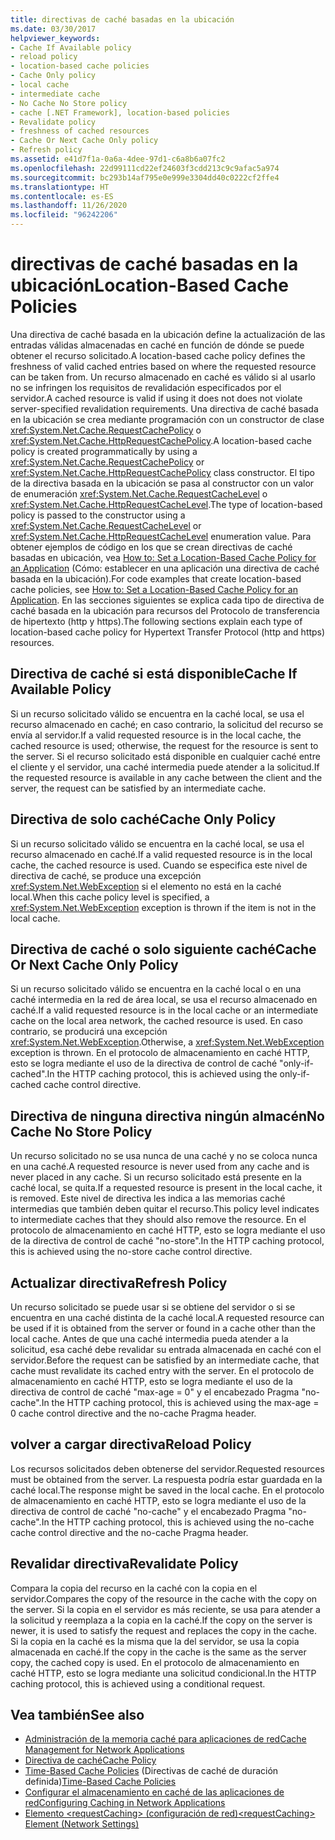 ```yaml
---
title: directivas de caché basadas en la ubicación
ms.date: 03/30/2017
helpviewer_keywords:
- Cache If Available policy
- reload policy
- location-based cache policies
- Cache Only policy
- local cache
- intermediate cache
- No Cache No Store policy
- cache [.NET Framework], location-based policies
- Revalidate policy
- freshness of cached resources
- Cache Or Next Cache Only policy
- Refresh policy
ms.assetid: e41d7f1a-0a6a-4dee-97d1-c6a8b6a07fc2
ms.openlocfilehash: 22d99111cd22ef24603f3cdd213c9c9afac5a974
ms.sourcegitcommit: bc293b14af795e0e999e3304dd40c0222cf2ffe4
ms.translationtype: HT
ms.contentlocale: es-ES
ms.lasthandoff: 11/26/2020
ms.locfileid: "96242206"
---
```

# <a name="location-based-cache-policies"></a><span data-ttu-id="850d4-102">directivas de caché basadas en la ubicación</span><span class="sxs-lookup"><span data-stu-id="850d4-102">Location-Based Cache Policies</span></span>

<span data-ttu-id="850d4-103">Una directiva de caché basada en la ubicación define la actualización de las entradas válidas almacenadas en caché en función de dónde se puede obtener el recurso solicitado.</span><span class="sxs-lookup"><span data-stu-id="850d4-103">A location-based cache policy defines the freshness of valid cached entries based on where the requested resource can be taken from.</span></span> <span data-ttu-id="850d4-104">Un recurso almacenado en caché es válido si al usarlo no se infringen los requisitos de revalidación especificados por el servidor.</span><span class="sxs-lookup"><span data-stu-id="850d4-104">A cached resource is valid if using it does not does not violate server-specified revalidation requirements.</span></span> <span data-ttu-id="850d4-105">Una directiva de caché basada en la ubicación se crea mediante programación con un constructor de clase <xref:System.Net.Cache.RequestCachePolicy> o <xref:System.Net.Cache.HttpRequestCachePolicy>.</span><span class="sxs-lookup"><span data-stu-id="850d4-105">A location-based cache policy is created programmatically by using a <xref:System.Net.Cache.RequestCachePolicy> or <xref:System.Net.Cache.HttpRequestCachePolicy> class constructor.</span></span> <span data-ttu-id="850d4-106">El tipo de la directiva basada en la ubicación se pasa al constructor con un valor de enumeración <xref:System.Net.Cache.RequestCacheLevel> o <xref:System.Net.Cache.HttpRequestCacheLevel>.</span><span class="sxs-lookup"><span data-stu-id="850d4-106">The type of location-based policy is passed to the constructor using a <xref:System.Net.Cache.RequestCacheLevel> or <xref:System.Net.Cache.HttpRequestCacheLevel> enumeration value.</span></span> <span data-ttu-id="850d4-107">Para obtener ejemplos de código en los que se crean directivas de caché basadas en ubicación, vea [How to: Set a Location-Based Cache Policy for an Application](how-to-set-a-location-based-cache-policy-for-an-application.md) (Cómo: establecer en una aplicación una directiva de caché basada en la ubicación).</span><span class="sxs-lookup"><span data-stu-id="850d4-107">For code examples that create location-based cache policies, see [How to: Set a Location-Based Cache Policy for an Application](how-to-set-a-location-based-cache-policy-for-an-application.md).</span></span> <span data-ttu-id="850d4-108">En las secciones siguientes se explica cada tipo de directiva de caché basada en la ubicación para recursos del Protocolo de transferencia de hipertexto (http y https).</span><span class="sxs-lookup"><span data-stu-id="850d4-108">The following sections explain each type of location-based cache policy for Hypertext Transfer Protocol (http and https) resources.</span></span>  
  
## <a name="cache-if-available-policy"></a><span data-ttu-id="850d4-109">Directiva de caché si está disponible</span><span class="sxs-lookup"><span data-stu-id="850d4-109">Cache If Available Policy</span></span>  

 <span data-ttu-id="850d4-110">Si un recurso solicitado válido se encuentra en la caché local, se usa el recurso almacenado en caché; en caso contrario, la solicitud del recurso se envía al servidor.</span><span class="sxs-lookup"><span data-stu-id="850d4-110">If a valid requested resource is in the local cache, the cached resource is used; otherwise, the request for the resource is sent to the server.</span></span> <span data-ttu-id="850d4-111">Si el recurso solicitado está disponible en cualquier caché entre el cliente y el servidor, una caché intermedia puede atender a la solicitud.</span><span class="sxs-lookup"><span data-stu-id="850d4-111">If the requested resource is available in any cache between the client and the server, the request can be satisfied by an intermediate cache.</span></span>  
  
## <a name="cache-only-policy"></a><span data-ttu-id="850d4-112">Directiva de solo caché</span><span class="sxs-lookup"><span data-stu-id="850d4-112">Cache Only Policy</span></span>  

 <span data-ttu-id="850d4-113">Si un recurso solicitado válido se encuentra en la caché local, se usa el recurso almacenado en caché.</span><span class="sxs-lookup"><span data-stu-id="850d4-113">If a valid requested resource is in the local cache, the cached resource is used.</span></span> <span data-ttu-id="850d4-114">Cuando se especifica este nivel de directiva de caché, se produce una excepción <xref:System.Net.WebException> si el elemento no está en la caché local.</span><span class="sxs-lookup"><span data-stu-id="850d4-114">When this cache policy level is specified, a <xref:System.Net.WebException> exception is thrown if the item is not in the local cache.</span></span>  
  
## <a name="cache-or-next-cache-only-policy"></a><span data-ttu-id="850d4-115">Directiva de caché o solo siguiente caché</span><span class="sxs-lookup"><span data-stu-id="850d4-115">Cache Or Next Cache Only Policy</span></span>  

 <span data-ttu-id="850d4-116">Si un recurso solicitado válido se encuentra en la caché local o en una caché intermedia en la red de área local, se usa el recurso almacenado en caché.</span><span class="sxs-lookup"><span data-stu-id="850d4-116">If a valid requested resource is in the local cache or an intermediate cache on the local area network, the cached resource is used.</span></span> <span data-ttu-id="850d4-117">En caso contrario, se producirá una excepción <xref:System.Net.WebException>.</span><span class="sxs-lookup"><span data-stu-id="850d4-117">Otherwise, a <xref:System.Net.WebException> exception is thrown.</span></span> <span data-ttu-id="850d4-118">En el protocolo de almacenamiento en caché HTTP, esto se logra mediante el uso de la directiva de control de caché "only-if-cached".</span><span class="sxs-lookup"><span data-stu-id="850d4-118">In the HTTP caching protocol, this is achieved using the only-if-cached cache control directive.</span></span>  
  
## <a name="no-cache-no-store-policy"></a><span data-ttu-id="850d4-119">Directiva de ninguna directiva ningún almacén</span><span class="sxs-lookup"><span data-stu-id="850d4-119">No Cache No Store Policy</span></span>  

 <span data-ttu-id="850d4-120">Un recurso solicitado no se usa nunca de una caché y no se coloca nunca en una caché.</span><span class="sxs-lookup"><span data-stu-id="850d4-120">A requested resource is never used from any cache and is never placed in any cache.</span></span> <span data-ttu-id="850d4-121">Si un recurso solicitado está presente en la caché local, se quita.</span><span class="sxs-lookup"><span data-stu-id="850d4-121">If a requested resource is present in the local cache, it is removed.</span></span> <span data-ttu-id="850d4-122">Este nivel de directiva les indica a las memorias caché intermedias que también deben quitar el recurso.</span><span class="sxs-lookup"><span data-stu-id="850d4-122">This policy level indicates to intermediate caches that they should also remove the resource.</span></span> <span data-ttu-id="850d4-123">En el protocolo de almacenamiento en caché HTTP, esto se logra mediante el uso de la directiva de control de caché "no-store".</span><span class="sxs-lookup"><span data-stu-id="850d4-123">In the HTTP caching protocol, this is achieved using the no-store cache control directive.</span></span>  
  
## <a name="refresh-policy"></a><span data-ttu-id="850d4-124">Actualizar directiva</span><span class="sxs-lookup"><span data-stu-id="850d4-124">Refresh Policy</span></span>  

 <span data-ttu-id="850d4-125">Un recurso solicitado se puede usar si se obtiene del servidor o si se encuentra en una caché distinta de la caché local.</span><span class="sxs-lookup"><span data-stu-id="850d4-125">A requested resource can be used if it is obtained from the server or found in a cache other than the local cache.</span></span> <span data-ttu-id="850d4-126">Antes de que una caché intermedia pueda atender a la solicitud, esa caché debe revalidar su entrada almacenada en caché con el servidor.</span><span class="sxs-lookup"><span data-stu-id="850d4-126">Before the request can be satisfied by an intermediate cache, that cache must revalidate its cached entry with the server.</span></span> <span data-ttu-id="850d4-127">En el protocolo de almacenamiento en caché HTTP, esto se logra mediante el uso de la directiva de control de caché "max-age = 0" y el encabezado Pragma "no-cache".</span><span class="sxs-lookup"><span data-stu-id="850d4-127">In the HTTP caching protocol, this is achieved using the max-age = 0 cache control directive and the no-cache Pragma header.</span></span>  
  
## <a name="reload-policy"></a><span data-ttu-id="850d4-128">volver a cargar directiva</span><span class="sxs-lookup"><span data-stu-id="850d4-128">Reload Policy</span></span>  

 <span data-ttu-id="850d4-129">Los recursos solicitados deben obtenerse del servidor.</span><span class="sxs-lookup"><span data-stu-id="850d4-129">Requested resources must be obtained from the server.</span></span> <span data-ttu-id="850d4-130">La respuesta podría estar guardada en la caché local.</span><span class="sxs-lookup"><span data-stu-id="850d4-130">The response might be saved in the local cache.</span></span> <span data-ttu-id="850d4-131">En el protocolo de almacenamiento en caché HTTP, esto se logra mediante el uso de la directiva de control de caché "no-cache" y el encabezado Pragma "no-cache".</span><span class="sxs-lookup"><span data-stu-id="850d4-131">In the HTTP caching protocol, this is achieved using the no-cache cache control directive and the no-cache Pragma header.</span></span>  
  
## <a name="revalidate-policy"></a><span data-ttu-id="850d4-132">Revalidar directiva</span><span class="sxs-lookup"><span data-stu-id="850d4-132">Revalidate Policy</span></span>  

 <span data-ttu-id="850d4-133">Compara la copia del recurso en la caché con la copia en el servidor.</span><span class="sxs-lookup"><span data-stu-id="850d4-133">Compares the copy of the resource in the cache with the copy on the server.</span></span> <span data-ttu-id="850d4-134">Si la copia en el servidor es más reciente, se usa para atender a la solicitud y reemplaza a la copia en la caché.</span><span class="sxs-lookup"><span data-stu-id="850d4-134">If the copy on the server is newer, it is used to satisfy the request and replaces the copy in the cache.</span></span> <span data-ttu-id="850d4-135">Si la copia en la caché es la misma que la del servidor, se usa la copia almacenada en caché.</span><span class="sxs-lookup"><span data-stu-id="850d4-135">If the copy in the cache is the same as the server copy, the cached copy is used.</span></span> <span data-ttu-id="850d4-136">En el protocolo de almacenamiento en caché HTTP, esto se logra mediante una solicitud condicional.</span><span class="sxs-lookup"><span data-stu-id="850d4-136">In the HTTP caching protocol, this is achieved using a conditional request.</span></span>  
  
## <a name="see-also"></a><span data-ttu-id="850d4-137">Vea también</span><span class="sxs-lookup"><span data-stu-id="850d4-137">See also</span></span>

- [<span data-ttu-id="850d4-138">Administración de la memoria caché para aplicaciones de red</span><span class="sxs-lookup"><span data-stu-id="850d4-138">Cache Management for Network Applications</span></span>](cache-management-for-network-applications.md)
- [<span data-ttu-id="850d4-139">Directiva de caché</span><span class="sxs-lookup"><span data-stu-id="850d4-139">Cache Policy</span></span>](cache-policy.md)
- <span data-ttu-id="850d4-140">[Time-Based Cache Policies](time-based-cache-policies.md) (Directivas de caché de duración definida)</span><span class="sxs-lookup"><span data-stu-id="850d4-140">[Time-Based Cache Policies](time-based-cache-policies.md)</span></span>
- [<span data-ttu-id="850d4-141">Configurar el almacenamiento en caché de las aplicaciones de red</span><span class="sxs-lookup"><span data-stu-id="850d4-141">Configuring Caching in Network Applications</span></span>](configuring-caching-in-network-applications.md)
- [<span data-ttu-id="850d4-142">Elemento \<requestCaching> (configuración de red)</span><span class="sxs-lookup"><span data-stu-id="850d4-142">\<requestCaching> Element (Network Settings)</span></span>](../configure-apps/file-schema/network/requestcaching-element-network-settings.md)
